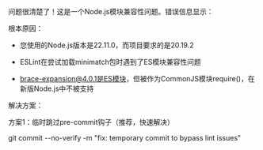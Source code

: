 问题很清楚了！这是一个Node.js模块兼容性问题。错误信息显示：

根本原因：

* 您使用的Node.js版本是22.11.0，而项目要求的是20.19.2

* ESLint在尝试加载minimatch包时遇到了ES模块兼容性问题

* brace-expansion@4.0.1是ES模块，但被作为CommonJS模块require()，在新版Node.js中不被支持

解决方案：

方案1：临时跳过pre-commit钩子（推荐，快速解决）

git commit --no-verify -m "fix: temporary commit to bypass lint issues"


